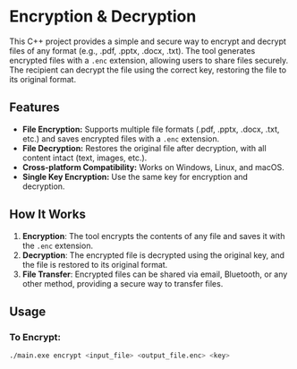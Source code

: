 # Encryption & Decryption 

This C++ project provides a simple and secure way to encrypt and decrypt files of any format (e.g., .pdf, .pptx, .docx, .txt). The tool generates encrypted files with a `.enc` extension, allowing users to share files securely. The recipient can decrypt the file using the correct key, restoring the file to its original format.

## Features
- **File Encryption:** Supports multiple file formats (.pdf, .pptx, .docx, .txt, etc.) and saves encrypted files with a `.enc` extension.
- **File Decryption:** Restores the original file after decryption, with all content intact (text, images, etc.).
- **Cross-platform Compatibility:** Works on Windows, Linux, and macOS.
- **Single Key Encryption:** Use the same key for encryption and decryption.

## How It Works
1. **Encryption**: The tool encrypts the contents of any file and saves it with the `.enc` extension.
2. **Decryption**: The encrypted file is decrypted using the original key, and the file is restored to its original format.
3. **File Transfer**: Encrypted files can be shared via email, Bluetooth, or any other method, providing a secure way to transfer files.

## Usage

### To Encrypt:
```bash
./main.exe encrypt <input_file> <output_file.enc> <key>
